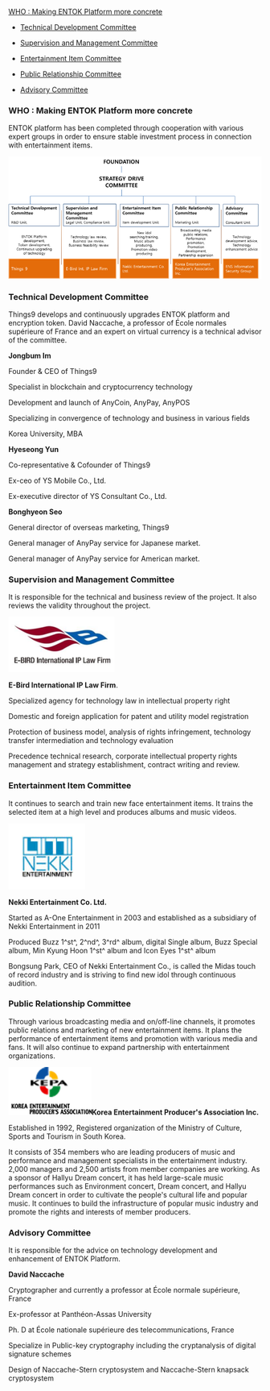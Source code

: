 [WHO : Making ENTOK Platform more concrete](#who-making-entok-platform-more-concrete)

-	[Technical Development Committee](#technical-development-committee)

-	[Supervision and Management Committee](#supervision-and-management-committee)

-	[Entertainment Item Committee](#entertainment-item-committee)

-	[Public Relationship Committee](#public-relationship-committee)

-	[Advisory Committee](#advisory-committee)

### **WHO : Making ENTOK Platform more concrete**

ENTOK platform has been completed through cooperation with various expert groups in order to ensure stable investment process in connection with entertainment items.

![](media/image9.png)

### Technical Development Committee

Things9 develops and continuously upgrades ENTOK platform and encryption token. David Naccache, a professor of École normales supérieure of France and an expert on virtual currency is a technical advisor of the committee.

**Jongbum Im**

Founder & CEO of Things9

Specialist in blockchain and cryptocurrency technology

Development and launch of AnyCoin, AnyPay, AnyPOS

Specializing in convergence of technology and business in various fields

Korea University, MBA

**Hyeseong Yun**

Co-representative & Cofounder of Things9

Ex-ceo of YS Mobile Co., Ltd.

Ex-executive director of YS Consultant Co., Ltd.

**Bonghyeon Seo**

General director of overseas marketing, Things9

General manager of AnyPay service for Japanese market.

General manager of AnyPay service for American market.

### Supervision and Management Committee

It is responsible for the technical and business review of the project. It also reviews the validity throughout the project.

![](media/image10.png)

**E-Bird International IP Law Firm**.

Specialized agency for technology law in intellectual property right

Domestic and foreign application for patent and utility model registration

Protection of business model, analysis of rights infringement, technology transfer intermediation and technology evaluation

Precedence technical research, corporate intellectual property rights management and strategy establishment, contract writing and review.

### Entertainment Item Committee

It continues to search and train new face entertainment items. It trains the selected item at a high level and produces albums and music videos.

![](media/image11.png)

**Nekki Entertainment Co. Ltd.**

Started as A-One Entertainment in 2003 and established as a subsidiary of Nekki Entertainment in 2011

Produced Buzz 1^st^, 2^nd^, 3^rd^ album, digital Single album, Buzz Special album, Min Kyung Hoon 1^st^ album and Icon Eyes 1^st^ album

Bongsung Park, CEO of Nekki Entertainment Co., is called the Midas touch of record industry and is striving to find new idol through continuous audition.

### Public Relationship Committee

Through various broadcasting media and on/off-line channels, it promotes public relations and marketing of new entertainment items. It plans the performance of entertainment items and promotion with various media and fans. It will also continue to expand partnership with entertainment organizations.

![](media/image12.png)**Korea Entertainment Producer's Association Inc.**

Established in 1992, Registered organization of the Ministry of Culture, Sports and Tourism in South Korea.

It consists of 354 members who are leading producers of music and performance and management specialists in the entertainment industry. 2,000 managers and 2,500 artists from member companies are working. As a sponsor of Hallyu Dream concert, it has held large-scale music performances such as Environment concert, Dream concert, and Hallyu Dream concert in order to cultivate the people\'s cultural life and popular music. It continues to build the infrastructure of popular music industry and promote the rights and interests of member producers.

### Advisory Committee

It is responsible for the advice on technology development and enhancement of ENTOK Platform.

**David Naccache**

Cryptographer and currently a professor at École normale supérieure, France

Ex-professor at Panthéon-Assas University

Ph. D at École nationale supérieure des telecommunications, France

Specialize in Public-key cryptography including the cryptanalysis of digital signature schemes

Design of Naccache-Stern cryptosystem and Naccache-Stern knapsack cryptosystem
